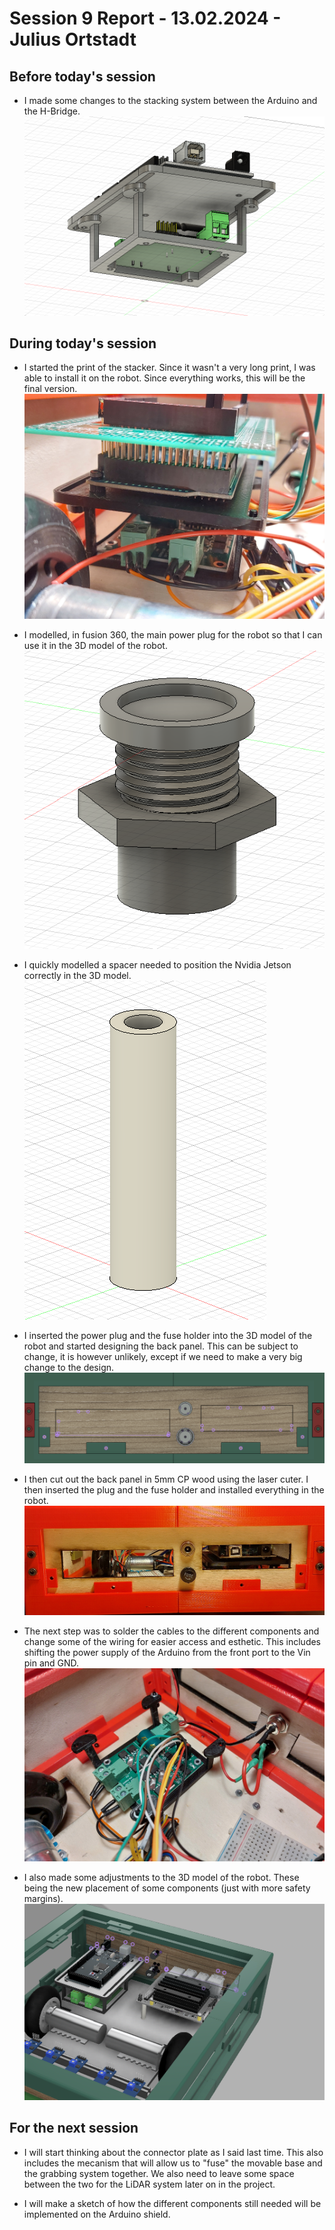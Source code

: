 # Session 9 Report - 13.02.2024 - Julius Ortstadt

## Before today's session
- I made some changes to the stacking system between the Arduino and the H-Bridge.\
![New stacker](/Documentation/Robo3/Session_Reports/Julius/Pictures/Session_9/Stacker.png)


## During today's session
- I started the print of the stacker. Since it wasn't a very long print, I was able to install it on the robot. Since everything works, this will be the final version.\
![Installed stack](/Documentation/Robo3/Session_Reports/Julius/Pictures/Session_9/Assembled_Stack.jpg)

- I modelled, in fusion 360, the main power plug for the robot so that I can use it in the 3D model of the robot.\
![Power plug](/Documentation/Robo3/Session_Reports/Julius/Pictures/Session_9/Power_Plug.png)

- I quickly modelled a spacer needed to position the Nvidia Jetson correctly in the 3D model.\
![Spacer](/Documentation/Robo3/Session_Reports/Julius/Pictures/Session_9/Spacer.png)

- I inserted the power plug and the fuse holder into the 3D model of the robot and started designing the back panel. This can be subject to change, it is however unlikely, except if we need to make a very big change to the design.\
![Back panel 3D](/Documentation/Robo3/Session_Reports/Julius/Pictures/Session_9/Back_Panel.png)

- I then cut out the back panel in 5mm CP wood using the laser cuter. I then inserted the plug and the fuse holder and installed everything in the robot.\
![Installed back panel with components](/Documentation/Robo3/Session_Reports/Julius/Pictures/Session_9/Assembled_Back_Panel.jpg)

- The next step was to solder the cables to the different components and change some of the wiring for easier access and esthetic. This includes shifting the power supply of the Arduino from the front port to the Vin pin and GND.\
![Soldered cables and new power lines for arduino](/Documentation/Robo3/Session_Reports/Julius/Pictures/Session_9/Soldered_Cables.jpg)

- I also made some adjustments to the 3D model of the robot. These being the new placement of some components (just with more safety margins).\
![New robot render](/Documentation/Robo3/Session_Reports/Julius/Pictures/Session_9/New_Robot_Render.png)


## For the next session
- I will start thinking about the connector plate as I said last time. This also includes the mecanism that will allow us to "fuse" the movable base and the grabbing system together. We also need to leave some space between the two for the LiDAR system later on in the project.

- I will make a sketch of how the different components still needed will be implemented on the Arduino shield.

